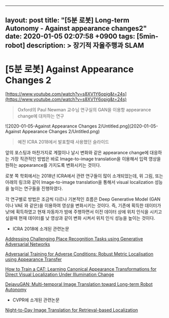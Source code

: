  ---
layout: post
title:  "[5분 로봇] Long-term Autonomy - Against appearance changes2"
date:   2020-01-05 02:07:58 +0900
tags: [5min-robot]
description: >
  장기적 자율주행과 SLAM
---


# [5분 로봇] Against Appearance Changes 2

[https://www.youtube.com/watch?v=s8XV1Y6opig&t=24s](https://www.youtube.com/watch?v=s8XV1Y6opig&t=24s)

> Oxford의 Paul Newman 교수님 연구실의 GAN을 이용항 appearance change에 대처하는 연구

![2020-01-05-Against Appearance Changes 2/Untitled.png](2020-01-05-Against Appearance Changes 2/Untitled.png)
> 예전 ICRA 2018에서 발표할때 사용했던 슬라이드

앞의 포스팅과 마찬가지로 계절이나 날시 변화와 같은 appearance change에 대응하는 가장 직관적인 방법은 바로 Image-to-image translation을 이용해서 입력 영상을 원하는 appearance를 가지도록 변화시키는 것이다.

로봇 쪽 학회에서는 2018년 ICRA에서 관련 연구들이 많이 소개되었는데, 위 그림, 또는 아래의 링크와 같이 Image-to-image translation을 통해서 visual localization 성능을 높이는 연구들을 진행하였다.

각 연구별로 방법은 조금씩 다르나 기본적인 흐름은 Deep Generative Model (GAN이나 VAE 와 같은)을 이용하여 영상을 변화시키는 것이다. 즉, 기존에 획득한 데이터가 낮!에 획득하였고 현재 자동차가 밤에 주행하면서 이전 데이터 상에 위치 인식을 시키고 싶을때 현재 데이터를 낮 영상과 같이 변화 시켜서 위치 인식 성능을 높이는 것이다. 

- ICRA 2018에 소개된 관련논문

[Addressing Challenging Place Recognition Tasks using Generative Adversarial Networks](https://arxiv.org/abs/1709.08810)

[Adversarial Training for Adverse Conditions: Robust Metric Localisation using Appearance Transfer](https://arxiv.org/abs/1803.03341)

[How to Train a CAT: Learning Canonical Appearance Transformations for Direct Visual Localization Under Illumination Change](https://arxiv.org/abs/1709.03009)

[DejavuGAN: Multi-temporal Image Translation toward Long-term Robot Autonomy](https://irap.kaist.ac.kr/index.php/Main/Publication?action=bibentry&bibfile=ref.bib&bibref=ycho-2018-icraws)

- CVPR에 소개된 관련논문

[Night-to-Day Image Translation for Retrieval-based Localization](https://arxiv.org/abs/1809.09767)
